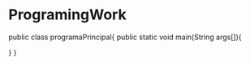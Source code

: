 # ProgramingWork
public class programaPrincipal{
  public static void main(String args[]){
  
  }
}
  
